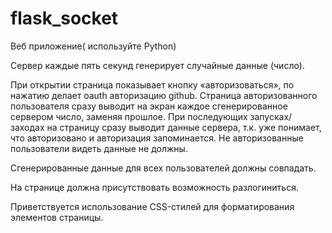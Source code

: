 # flask_socket

Веб приложение( используйте Python)

Сервер каждые пять секунд генерирует случайные данные (число).

При открытии страница показывает кнопку «авторизоваться», по нажатию делает oauth авторизацию github. Страница авторизованного пользователя сразу выводит на экран каждое сгенерированное сервером число, заменяя прошлое. При последующих запусках/заходах на страницу сразу выводит данные сервера, т.к. уже понимает, что авторизовано и авторизация запоминается. Не авторизованные пользователи видеть данные не должны.

Сгенерированные данные для всех пользователей должны совпадать.

На странице должна присутствовать возможность разлогиниться.

Приветствуется использование CSS-стилей для форматирования элементов страницы.
